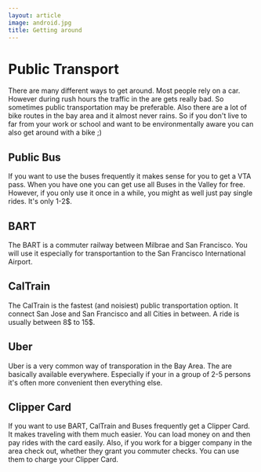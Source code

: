 ```yaml
---
layout: article
image: android.jpg
title: Getting around
---
```



# Public Transport

There are many different ways to get around. Most people rely on a car. However during rush hours the traffic in the are gets really bad. So sometimes public transportation may be preferable. Also there are a lot of bike routes in the bay area and it almost never rains. So if you don't live to far from your work or school and want to be environmentally aware you can also get around with a bike ;)

## Public Bus

If you want to use the buses frequently it makes sense for you to get a VTA pass. When you have one you can get use all Buses in the Valley for free. However, if you only use it once in a while, you might as well just pay single rides. It's only 1-2$.

## BART

The BART is a commuter railway between Milbrae and San Francisco. You will use it especially for transportantion to the San Francisco International Airport.

## CalTrain

The CalTrain is the fastest (and noisiest) public transportation option. It connect San Jose and San Francisco and all Cities in between. A ride is usually between 8$ to 15$.

## Uber

Uber is a very common way of transporation in the Bay Area. The are basically available everywhere. Especially if your in a group of 2-5 persons it's often more convenient then everything else.

## Clipper Card

If you want to use BART, CalTrain and Buses frequently get a Clipper Card. It makes traveling with them much easier. You can load money on and then pay rides with the card easily. Also, if you work for a bigger company in the area check out, whether they grant you commuter checks. You can use them to charge your Clipper Card.